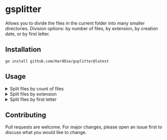 # gsplitter
Allows you to divide the files in the current folder into many smaller directories. Division options: by number of files, by extension, by creation date, or by first letter.

## Installation
```
go install github.com/HardDie/gsplitter@latest
```

## Usage

<details>
	<summary>Split files by count of files</summary>
	```bash
	$ ls -l
	-rw-r--r-- 1 user users     0 Feb 14 18:21 0001.txt
	-rw-r--r-- 1 user users     0 Feb 14 18:21 0002.txt
	-rw-r--r-- 1 user users     0 Feb 14 18:21 0003.txt
	-rw-r--r-- 1 user users     0 Feb 14 18:21 0004.txt
	...
	-rw-r--r-- 1 user users     0 Feb 14 18:21 1000.txt
	```
	```bash
	$ gsplitter count -i 200
	2023/02/14 18:24:57 Done!
	```
	```bash
	$ ls -l
	drwxr-xr-x 2 user users 4.0K Feb 14 18:24 0/
	drwxr-xr-x 2 user users 4.0K Feb 14 18:24 1/
	drwxr-xr-x 2 user users 4.0K Feb 14 18:24 2/
	drwxr-xr-x 2 user users 4.0K Feb 14 18:24 3/
	drwxr-xr-x 2 user users 4.0K Feb 14 18:24 4/
	```
</details>

<details>
	<summary>Split files by extension</summary>
	```bash
	$ ls -l
	-rw-r--r-- 1 user users     0 Feb 14 18:21 0001.txt
	-rw-r--r-- 1 user users     0 Feb 14 18:21 0002.TXT
	-rw-r--r-- 1 user users     0 Feb 14 18:21 0003.jpg
	-rw-r--r-- 1 user users     0 Feb 14 18:21 0004.JPG
	...
	-rw-r--r-- 1 user users     0 Feb 14 18:21 1000
	```
	```bash
	$ gsplitter ext
	2023/02/14 18:24:57 Done!
	```
	```bash
	$ ls -l
	drwxr-xr-x 2 user users 4.0K Feb 14 18:24 txt/
	drwxr-xr-x 2 user users 4.0K Feb 14 18:24 jpg/
	drwxr-xr-x 2 user users 4.0K Feb 14 18:24 unknown/
	```
</details>

<details>
	<summary>Split files by first letter</summary>
	```bash
	$ ls -l
	-rw-r--r-- 1 user users     0 Feb 14 18:21 aa
	-rw-r--r-- 1 user users     0 Feb 14 18:21 ab
	-rw-r--r-- 1 user users     0 Feb 14 18:21 ba
	-rw-r--r-- 1 user users     0 Feb 14 18:21 Bb
	```
	```bash
	$ gsplitter letter
	2023/02/14 18:24:57 Done!
	```
	```bash
	$ ls -l
	drwxr-xr-x 2 user users 4.0K Feb 14 18:24 A/
	drwxr-xr-x 2 user users 4.0K Feb 14 18:24 B/
	```
</details>

## Contributing

Pull requests are welcome. For major changes, please open an issue first
to discuss what you would like to change.
